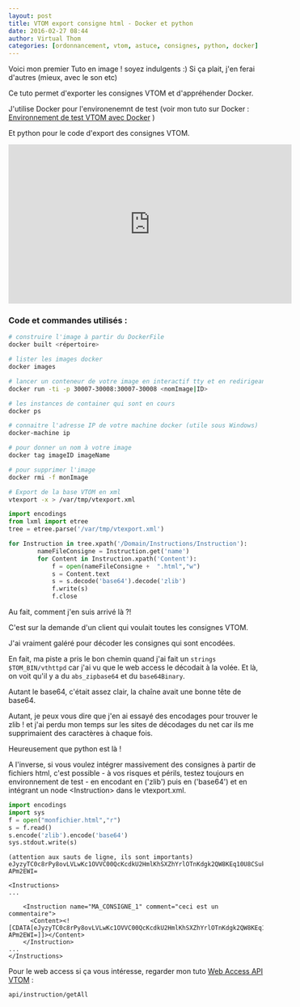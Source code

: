 ```yaml
---
layout: post
title: VTOM export consigne html - Docker et python 
date: 2016-02-27 08:44
author: Virtual Thom
categories: [ordonnancement, vtom, astuce, consignes, python, docker]
---
```

Voici mon premier Tuto en image ! soyez indulgents :) 
Si ça plait, j'en ferai d'autres (mieux, avec le son etc)

Ce tuto permet d'exporter les consignes VTOM et d'appréhender Docker.

J'utilise Docker pour l'environenemnt de test (voir mon tuto sur Docker : [Environnement de test VTOM avec Docker](https://virtual-thom.github.io/docker-installation-serveur-vtom-test/) )

Et python pour le code d'export des consignes VTOM.

<iframe width="560" height="315" src="https://www.youtube.com/embed/QfWva3NoZCE" frameborder="0" allowfullscreen></iframe>

### Code et commandes utilisés : 

```bash
# construire l'image à partir du DockerFile
docker built <répertoire>

# lister les images docker
docker images

# lancer un conteneur de votre image en interactif tty et en redirigeant les ports de votre machine vers le conteneur (IHM)
docker run -ti -p 30007-30008:30007-30008 <nomImage|ID>

# les instances de container qui sont en cours
docker ps

# connaitre l'adresse IP de votre machine docker (utile sous Windows)
docker-machine ip

# pour donner un nom à votre image
docker tag imageID imageName

# pour supprimer l'image
docker rmi -f monImage

# Export de la base VTOM en xml
vtexport -x > /var/tmp/vtexport.xml
```

```python
import encodings
from lxml import etree
tree = etree.parse('/var/tmp/vtexport.xml')

for Instruction in tree.xpath('/Domain/Instructions/Instruction'):
		nameFileConsigne = Instruction.get('name')
		for Content in Instruction.xpath('Content'):
			f = open(nameFileConsigne +  ".html","w")
			s = Content.text
			s = s.decode('base64').decode('zlib')
			f.write(s)
			f.close
```


Au fait, comment j'en suis arrivé là ?!

C'est sur la demande d'un client qui voulait toutes les consignes VTOM.

J'ai vraiment galéré pour décoder les consignes qui sont encodées.

En fait, ma piste a pris le bon chemin quand j'ai fait un `strings $TOM_BIN/vthttpd` car j'ai vu que le web access le décodait à la volée. Et là, on voit qu'il y a du `abs_zipbase64` et du `base64Binary`.

Autant le base64, c'était assez clair, la chaîne avait une bonne tête de base64.

Autant, je peux vous dire que j'en ai essayé des encodages pour trouver le zlib ! et j'ai perdu mon temps sur les sites de décodages du net car ils me supprimaient des caractères à chaque fois.

Heureusement que python est là !

A l'inverse, si vous voulez intégrer massivement des consignes à partir de fichiers html, c'est possible - à vos risques et périls, testez toujours en environnement de test -  en encodant en ('zlib') puis en ('base64') et en intégrant un node &lt;Instruction&gt; dans le vtexport.xml.

```python
import encodings
import sys
f = open("monfichier.html","r")
s = f.read()
s.encode('zlib').encode('base64')
sys.stdout.write(s)
```

```
(attention aux sauts de ligne, ils sont importants)
eJyzyTC0c8rPy8ovLVLwKc1OVVC00QcKcdkU2HmlKhSXZhYrlOTnKdgk2QW8KEq10U8CSukX2HEB
APm2EWI=
```

```
<Instructions>
...
  
    <Instruction name="MA_CONSIGNE_1" comment="ceci est un commentaire">
      <Content><![CDATA[eJyzyTC0c8rPy8ovLVLwKc1OVVC00QcKcdkU2HmlKhSXZhYrlOTnKdgk2QW8KEq10U8CSukX2HEB
APm2EWI=]]></Content>
    </Instruction>
...
</Instructions>
```

Pour le web access si ça vous intéresse, regarder mon tuto [Web Access API VTOM](https://virtual-thom.github.io/api-vtom-web-access/)  : 

```
api/instruction/getAll 
```
